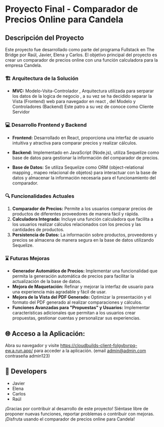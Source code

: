 # Proyecto Final - Comparador de Precios Online para Candela

## Descripción del Proyecto
Este proyecto fue desarrollado como parte del programa Fullstack en The Bridge por Raúl, Javier, Elena y Carlos. El objetivo principal del proyecto es crear un comparador de precios online con una función calculadora para la empresa Candela.


### 🏗️ Arquitectura de la Solución

- **MVC:**
   Modelo-Vsita-Controlador , Arquitectura utilizada para serparar los datos de la logica de negocio , a su vez se ha decidido separar la Vista (Frontend) web para navegador en react , del Modelo y Controladores (Backend) Este patro a su vez de conoce como Cliente Servidor

### 💻 Desarrollo Frontend y Backend

- **Frontend:** Desarrollado en React, proporciona una interfaz de usuario intuitiva y atractiva para comparar precios y realizar cálculos.

- **Backend:** Implementado en JavaScript (Node.js), utiliza Sequelize como base de datos para gestionar la información del comparador de precios.

- **Base de Datos:** Se utiliza Sequelize como ORM (object-relational mapping , mapeo relacional de objetos) para interactuar con la base de datos y almacenar la información necesaria para el funcionamiento del comparador.

### 🔍 Funcionalidades Actuales

1. **Comparador de Precios:** Permite a los usuarios comparar precios de productos de diferentes proveedores de manera fácil y rápida.
2. **Calculadora Integrada:** Incluye una función calculadora que facilita a los usuarios realizar cálculos relacionados con los precios y las cantidades de productos.
3. **Persistencia de Datos:** La información sobre productos, proveedores y precios se almacena de manera segura en la base de datos utilizando Sequelize.

### ⌛ Futuras Mejoras

- **Generador Automático de Precios:** Implementar una funcionalidad que permita la generación automática de precios para facilitar la actualización de la base de datos.
- **Mejora de Maquetación:** Refinar y mejorar la interfaz de usuario para una experiencia más agradable y fácil de usar.
- **Mejora de la Vista del PDF Generado:** Optimizar la presentación y el formato del PDF generado al realizar comparaciones y cálculos.
- **Funciones Avanzadas para "Propuestas" y Usuarios:** Implementar características adicionales que permitan a los usuarios crear propuestas, gestionar cuentas y personalizar sus experiencias.

## 🌐 Acceso a la Aplicación:

Abra su navegador y visite https://cloudbuilds-client-folgybvrpq-ew.a.run.app/ para acceder a la aplicación. (email admin@admin.com contraseña admin123)

## 🤝 Developers
- Javier
- Elena
- Carlos
- Raúl

¡Gracias por contribuir al desarrollo de este proyecto! Siéntase libre de proponer nuevas funciones, reportar problemas o contribuir con mejoras. ¡Disfruta usando el comparador de precios online para Candela!
